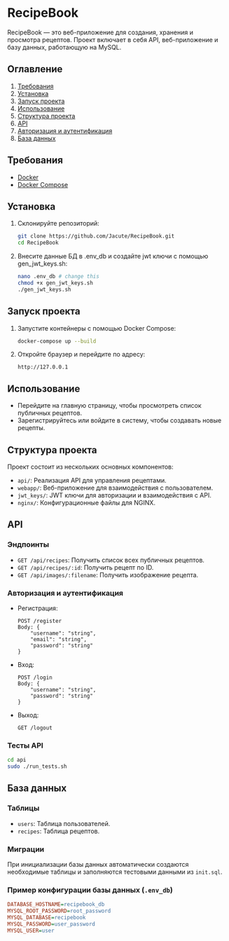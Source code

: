 # RecipeBook

RecipeBook — это веб-приложение для создания, хранения и просмотра рецептов. Проект включает в себя API, веб-приложение и базу данных, работающую на MySQL.

## Оглавление

1. [Требования](#требования)
2. [Установка](#установка)
3. [Запуск проекта](#запуск-проекта)
4. [Использование](#использование)
5. [Структура проекта](#структура-проекта)
6. [API](#api)
7. [Авторизация и аутентификация](#авторизация-и-аутентификация)
8. [База данных](#база-данных)

## Требования

- [Docker](https://www.docker.com/)
- [Docker Compose](https://docs.docker.com/compose/)

## Установка

1. Склонируйте репозиторий:
    ```bash
   git clone https://github.com/Jacute/RecipeBook.git
   cd RecipeBook
   ```

2. Внесите данные БД в .env_db и создайте jwt ключи с помощью gen_jwt_keys.sh:

   ```bash
   nano .env_db # change this
   chmod +x gen_jwt_keys.sh
   ./gen_jwt_keys.sh
   ```

## Запуск проекта

1. Запустите контейнеры с помощью Docker Compose:
   ```bash
   docker-compose up --build
   ```

2. Откройте браузер и перейдите по адресу:
   ```http
   http://127.0.0.1
   ```

## Использование

- Перейдите на главную страницу, чтобы просмотреть список публичных рецептов.
- Зарегистрируйтесь или войдите в систему, чтобы создавать новые рецепты.

## Структура проекта

Проект состоит из нескольких основных компонентов:

- `api/`: Реализация API для управления рецептами.
- `webapp/`: Веб-приложение для взаимодействия с пользователем.
- `jwt_keys/`: JWT ключи для авторизации и взаимодействия с API.
- `nginx/`: Конфигурационные файлы для NGINX.

## API

### Эндпоинты

- `GET /api/recipes`: Получить список всех публичных рецептов.
- `GET /api/recipes/:id`: Получить рецепт по ID.
- `GET /api/images/:filename`: Получить изображение рецепта.

### Авторизация и аутентификация

- Регистрация:
  ```http
  POST /register
  Body: {
      "username": "string",
      "email": "string",
      "password": "string"
  }
  ```

- Вход:
  ```http
  POST /login
  Body: {
      "username": "string",
      "password": "string"
  }
  ```

- Выход:
  ```http
  GET /logout
  ```
### Тесты API

```bash
cd api
sudo ./run_tests.sh
```

## База данных

### Таблицы

- `users`: Таблица пользователей.
- `recipes`: Таблица рецептов.

### Миграции

При инициализации базы данных автоматически создаются необходимые таблицы и заполняются тестовыми данными из `init.sql`.

### Пример конфигурации базы данных (`.env_db`)

```ini
DATABASE_HOSTNAME=recipebook_db
MYSQL_ROOT_PASSWORD=root_password
MYSQL_DATABASE=recipebook
MYSQL_PASSWORD=user_password
MYSQL_USER=user

```

